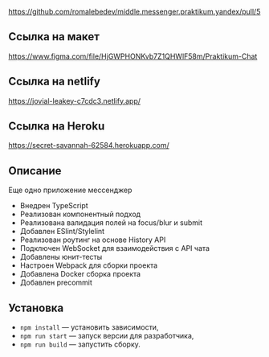 https://github.com/romalebedev/middle.messenger.praktikum.yandex/pull/5

## Ссылка на макет

https://www.figma.com/file/HjGWPHONKvb7Z1QHWlF58m/Praktikum-Chat


## Ссылка на netlify

https://jovial-leakey-c7cdc3.netlify.app/

## Ссылка на Heroku

https://secret-savannah-62584.herokuapp.com/

## Описание

Еще одно приложение мессенджер

- Внедрен TypeScript
- Реализован компонентный подход
- Реализована валидация полей на focus/blur и submit
- Добавлен ESlint/Stylelint
- Реализован роутинг на основе History API
- Подключен WebSocket для взаимодействия с API чата
- Добавлены юнит-тесты
- Настроен Webpack для сборки проекта
- Добавлена Docker сборка проекта
- Добавлен precommit

## Установка

- `npm install` — установить зависимости,
- `npm run start` — запуск версии для разработчика,
- `npm run build` — запустить сборку.



